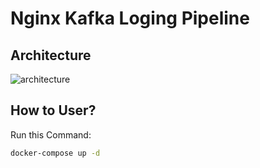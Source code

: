 # Nginx Kafka Loging Pipeline
## Architecture
![architecture](https://github.com/afzouni/Nginx-Kafka-Loging-Pipeline/assets/7107254/837fb59d-e776-4c68-8829-7c0276622c60)

## How to User?
Run this Command:
```bash
docker-compose up -d
```
